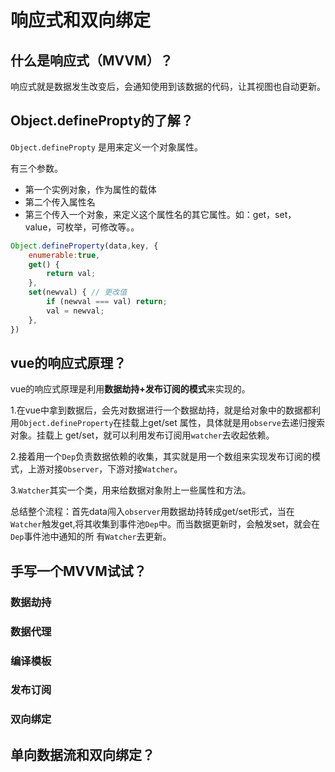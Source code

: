 # 响应式和双向绑定

## 什么是响应式（MVVM）？

响应式就是数据发生改变后，会通知使用到该数据的代码，让其视图也自动更新。

## Object.definePropty的了解？

`Object.definePropty` 是用来定义一个对象属性。

有三个参数。
- 第一个实例对象，作为属性的载体
- 第二个传入属性名
- 第三个传入一个对象，来定义这个属性名的其它属性。如：get，set，value，可枚举，可修改等。。

```Javascript
Object.defineProperty(data,key, {
    enumerable:true,
    get() {
        return val;
    },
    set(newval) { // 更改值
        if (newval === val) return;
        val = newval;
    },
})
```

## vue的响应式原理？

vue的响应式原理是利用**数据劫持+发布订阅的模式**来实现的。

1.在vue中拿到数据后，会先对数据进行一个数据劫持，就是给对象中的数据都利用`Object.defineProperty`在挂载上get/set 属性，具体就是用`observe`去递归搜索对象。挂载上
get/set，就可以利用发布订阅用`watcher`去收起依赖。

2.接着用一个`Dep`负责数据依赖的收集，其实就是用一个数组来实现发布订阅的模式，上游对接`Observer`，下游对接`Watcher`。

3.`Watcher`其实一个类，用来给数据对象附上一些属性和方法。

总结整个流程：首先data闯入`observer`用数据劫持转成get/set形式，当在`Watcher`触发get,将其收集到事件池`Dep`中。而当数据更新时，会触发set，就会在`Dep`事件池中通知的所
有`Watcher`去更新。


## 手写一个MVVM试试？

### 数据劫持

### 数据代理

### 编译模板

### 发布订阅

### 双向绑定

## 单向数据流和双向绑定？
